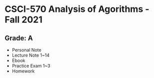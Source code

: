 # CSCI-570 Analysis of Agorithms - Fall 2021 
## Grade: A

- Personal Note 
- Lecture Note 1~14
- Ebook
- Practice Exam 1~3
- Homework
